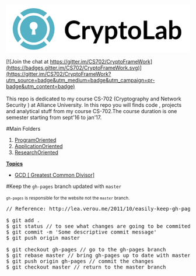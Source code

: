 <img src="./images/cryptoLab.png"/>

[![Join the chat at https://gitter.im/CS702/CryptoFrameWork](https://badges.gitter.im/CS702/CryptoFrameWork.svg)](https://gitter.im/CS702/CryptoFrameWork?utm_source=badge&utm_medium=badge&utm_campaign=pr-badge&utm_content=badge)
<br><br>This repo is  dedicated to my course CS-702 (Cryptography and Network Security ) at Alliance University.
In this repo you will finds code , projects and analytical stuff from my course CS-702.The course duration is one semester starting from sept'16 to jan'17.

#Main Folders
<ol>
    <li><a href="https://github.com/SilverFoxA/CS702/tree/gh-pages/ProgramOriented">ProgramOriented</a></li>
    <li><a href="https://github.com/SilverFoxA/CS702/tree/gh-pages/ApplicationOriented">ApplicationOriented</a></li>
    <li><a href="https://github.com/SilverFoxA/CS702/tree/gh-pages/ResearchOriented">ResearchOriented</a></li>
</ol>

<strong><u>Topics</u></strong>
<br>
<ul>
    <li><a href="https://github.com/SilverFoxA/CS702/tree/gh-pages/ProgramOriented">GCD [ Greatest Common Divisor]</a></li>
</ul>

#Keep the `gh-pages` branch updated with `master`

<small>`gh-pages` is responsible for the website not the `master` branch.</small><br>
<pre>
// Reference: http://lea.verou.me/2011/10/easily-keep-gh-pages-in-sync-with-master/

$ git add .
$ git status // to see what changes are going to be commited
$ git commit -m 'Some descriptive commit message'
$ git push origin master

$ git checkout gh-pages // go to the gh-pages branch
$ git rebase master // bring gh-pages up to date with master
$ git push origin gh-pages // commit the changes
$ git checkout master // return to the master branch
</pre>

